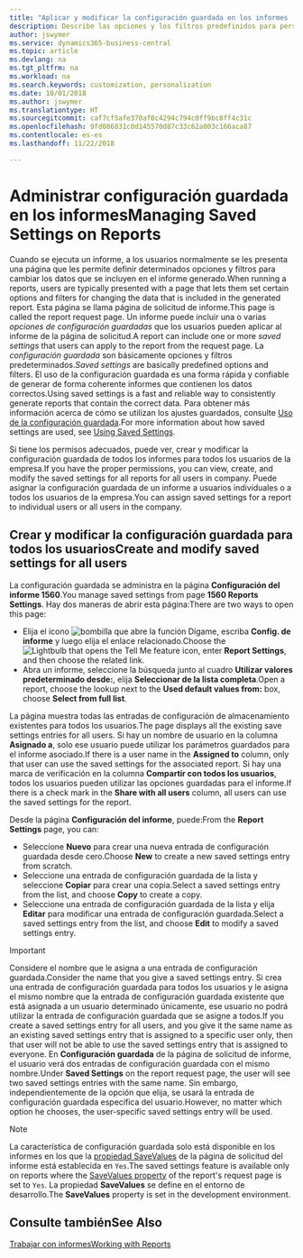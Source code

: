 ```yaml
---
title: "Aplicar y modificar la configuración guardada en los informes | Documentos de Microsoft"
description: Describe las opciones y los filtros predefinidos para personalizar un informe y para generar los datos correctos.
author: jswymer
ms.service: dynamics365-business-central
ms.topic: article
ms.devlang: na
ms.tgt_pltfrm: na
ms.workload: na
ms.search.keywords: customization, personalization
ms.date: 10/01/2018
ms.author: jswymer
ms.translationtype: HT
ms.sourcegitcommit: caf7cf5afe370af0c4294c794c0ff9bc8ff4c31c
ms.openlocfilehash: 9fd086831c0d145570d87c33c62a003c166aca87
ms.contentlocale: es-es
ms.lasthandoff: 11/22/2018

---
```

# <a name="managing-saved-settings-on-reports"></a><span data-ttu-id="01934-103">Administrar configuración guardada en los informes</span><span class="sxs-lookup"><span data-stu-id="01934-103">Managing Saved Settings on Reports</span></span>
<span data-ttu-id="01934-104">Cuando se ejecuta un informe, a los usuarios normalmente se les presenta una página que les permite definir determinados opciones y filtros para cambiar los datos que se incluyen en el informe generado.</span><span class="sxs-lookup"><span data-stu-id="01934-104">When running a reports, users are typically presented with a page that lets them set certain options and filters for changing the data that is included in the generated report.</span></span> <span data-ttu-id="01934-105">Esta página se llama página de solicitud de informe.</span><span class="sxs-lookup"><span data-stu-id="01934-105">This page is called the report request page.</span></span> <span data-ttu-id="01934-106">Un informe puede incluir una o varias *opciones de configuración guardadas* que los usuarios pueden aplicar al informe de la página de solicitud.</span><span class="sxs-lookup"><span data-stu-id="01934-106">A report can include one or more *saved settings* that users can apply to the report from the request page.</span></span> <span data-ttu-id="01934-107">La *configuración guardada* son básicamente opciones y filtros predeterminados.</span><span class="sxs-lookup"><span data-stu-id="01934-107">*Saved settings* are basically predefined options and filters.</span></span> <span data-ttu-id="01934-108">El uso de la configuración guardada es una forma rápida y confiable de generar de forma coherente informes que contienen los datos correctos.</span><span class="sxs-lookup"><span data-stu-id="01934-108">Using saved settings is a fast and reliable way to consistently generate reports that contain the correct data.</span></span> <span data-ttu-id="01934-109">Para obtener más información acerca de cómo se utilizan los ajustes guardados, consulte [Uso de la configuración guardada](ui-work-report.md#SavedSettings).</span><span class="sxs-lookup"><span data-stu-id="01934-109">For more information about how saved settings are used, see [Using Saved Settings](ui-work-report.md#SavedSettings).</span></span>

<span data-ttu-id="01934-110">Si tiene los permisos adecuados, puede ver, crear y modificar la configuración guardada de todos los informes para todos los usuarios de la empresa.</span><span class="sxs-lookup"><span data-stu-id="01934-110">If you have the proper permissions, you can view, create, and modify the saved settings for all reports for all users in company.</span></span> <span data-ttu-id="01934-111">Puede asignar la configuración guardada de un informe a usuarios individuales o a todos los usuarios de la empresa.</span><span class="sxs-lookup"><span data-stu-id="01934-111">You can assign saved settings for a report to individual users or all users in the company.</span></span>

<!-- 
## Apply saved settings to a report
1. Open the report.

   The report request page appears.    
2. In the **Saved Settings** section of the page, set the **Name** field  to the saved settings that you want to use.

   The **Saved Settings** section only appears if the report has been run before or if there are existing saved settings entries. The saved settings entry called **Last used options and filters** is always available. These settings are the option and filter values that were used the last time you ran the report.

-->

## <a name="create-and-modify-saved-settings-for-all-users"></a><span data-ttu-id="01934-112">Crear y modificar la configuración guardada para todos los usuarios</span><span class="sxs-lookup"><span data-stu-id="01934-112">Create and modify saved settings for all users</span></span>
<span data-ttu-id="01934-113">La configuración guardada se administra en la página **Configuración del informe 1560**.</span><span class="sxs-lookup"><span data-stu-id="01934-113">You manage saved settings from page **1560 Reports Settings**.</span></span> <span data-ttu-id="01934-114">Hay dos maneras de abrir esta página:</span><span class="sxs-lookup"><span data-stu-id="01934-114">There are two ways to open this page:</span></span>
-   <span data-ttu-id="01934-115">Elija el icono ![bombilla que abre la función Dígame](media/ui-search/search_small.png "Dígame que desea hacer"), escriba **Config. de informe** y luego elija el enlace relacionado.</span><span class="sxs-lookup"><span data-stu-id="01934-115">Choose the ![Lightbulb that opens the Tell Me feature](media/ui-search/search_small.png "Tell me what you want to do") icon, enter **Report Settings**, and then choose the related link.</span></span>
-   <span data-ttu-id="01934-116">Abra un informe, seleccione la búsqueda junto al cuadro **Utilizar valores predeterminado desde:**, elija **Seleccionar de la lista completa**.</span><span class="sxs-lookup"><span data-stu-id="01934-116">Open a report, choose the lookup next to the **Used default values from:** box, choose **Select from full list**.</span></span>

<span data-ttu-id="01934-117">La página muestra todas las entradas de configuración de almacenamiento existentes para todos los usuarios.</span><span class="sxs-lookup"><span data-stu-id="01934-117">The page displays all the existing save settings entries for all users.</span></span> <span data-ttu-id="01934-118">Si hay un nombre de usuario en la columna **Asignado a**, solo ese usuario puede utilizar los parámetros guardados para el informe asociado.</span><span class="sxs-lookup"><span data-stu-id="01934-118">If there is a user name in the **Assigned to** column, only that user can use the saved settings for the associated report.</span></span> <span data-ttu-id="01934-119">Si hay una marca de verificación en la columna **Compartir con todos los usuarios**, todos los usuarios pueden utilizar las opciones guardadas para el informe.</span><span class="sxs-lookup"><span data-stu-id="01934-119">If there is a check mark in the **Share with all users** column, all users can use the saved settings for the report.</span></span>

<span data-ttu-id="01934-120">Desde la página **Configuración del informe**, puede:</span><span class="sxs-lookup"><span data-stu-id="01934-120">From the **Report Settings** page, you can:</span></span>
-   <span data-ttu-id="01934-121">Seleccione **Nuevo** para crear una nueva entrada de configuración guardada desde cero.</span><span class="sxs-lookup"><span data-stu-id="01934-121">Choose **New** to create a new saved settings entry from scratch.</span></span>
-   <span data-ttu-id="01934-122">Seleccione una entrada de configuración guardada de la lista y seleccione **Copiar** para crear una copia.</span><span class="sxs-lookup"><span data-stu-id="01934-122">Select a saved settings entry from the list, and choose **Copy** to create a copy.</span></span>
-   <span data-ttu-id="01934-123">Seleccione una entrada de configuración guardada de la lista y elija **Editar** para modificar una entrada de configuración guardada.</span><span class="sxs-lookup"><span data-stu-id="01934-123">Select a saved settings entry from the list, and choose **Edit** to modify a saved settings entry.</span></span>


> [!Important]
> <span data-ttu-id="01934-124">Considere el nombre que le asigna a una entrada de configuración guardada.</span><span class="sxs-lookup"><span data-stu-id="01934-124">Consider the name that you give a saved settings entry.</span></span> <span data-ttu-id="01934-125">Si crea una entrada de configuración guardada para todos los usuarios y le asigna el mismo nombre que la entrada de configuración guardada existente que está asignada a un usuario determinado únicamente, ese usuario no podrá utilizar la entrada de configuración guardada que se asigne a todos.</span><span class="sxs-lookup"><span data-stu-id="01934-125">If you create a saved settings entry for all users, and you give it the same name as an existing saved settings entry that is assigned to a specific user only, then that user will not be able to use the saved settings entry that is assigned to everyone.</span></span>  <span data-ttu-id="01934-126">En **Configuración guardada** de la página de solicitud de informe, el usuario verá dos entradas de configuración guardada con el mismo nombre.</span><span class="sxs-lookup"><span data-stu-id="01934-126">Under **Saved Settings** on the report request page, the user will see two saved settings entries with the same name.</span></span> <span data-ttu-id="01934-127">Sin embargo, independientemente de la opción que elija, se usará la entrada de configuración guardada específica del usuario.</span><span class="sxs-lookup"><span data-stu-id="01934-127">However, no matter which option he chooses, the user-specific saved settings entry will be used.</span></span>

> [!NOTE]
> <span data-ttu-id="01934-128">La característica de configuración guardada solo está disponible en los informes en los que la [propiedad SaveValues](https://docs.microsoft.com/en-us/dynamics-nav/savevalues-property) de la página de solicitud del informe está establecida en `Yes`.</span><span class="sxs-lookup"><span data-stu-id="01934-128">The saved settings feature is available only on reports where the [SaveValues property](https://docs.microsoft.com/en-us/dynamics-nav/savevalues-property) of the report's request page is set to `Yes`.</span></span> <span data-ttu-id="01934-129">La propiedad **SaveValues** se define en el entorno de desarrollo.</span><span class="sxs-lookup"><span data-stu-id="01934-129">The **SaveValues** property is set in the development environment.</span></span>  

## <a name="see-also"></a><span data-ttu-id="01934-130">Consulte también</span><span class="sxs-lookup"><span data-stu-id="01934-130">See Also</span></span>
[<span data-ttu-id="01934-131">Trabajar con informes</span><span class="sxs-lookup"><span data-stu-id="01934-131">Working with Reports</span></span>](ui-work-report.md)  

